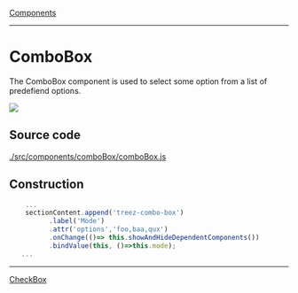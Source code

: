 [Components](../components.md)

----

# ComboBox
		
The ComboBox component is used to select some option from a list of predefiend options. 
	
![](../../../images/treez_combo_box.png)
		
## Source code

[./src/components/comboBox/comboBox.js](../../../../src/components/comboBox/comboBox.js)

## Construction

```javascript
    ...
    sectionContent.append('treez-combo-box')
		  .label('Mode')
		  .attr('options','foo,baa,qux')
		  .onChange(()=> this.showAndHideDependentComponents())
		  .bindValue(this, ()=>this.mode);	
   ...
```

----

[CheckBox](../checkBox/checkBox.md)
